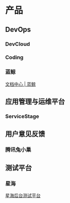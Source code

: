 # 产品

## DevOps

### DevCloud

### Coding

### 蓝鲸

[文档中心 | 蓝鲸](https://bk.tencent.com/docs/document/6.0/142/8601)

## 应用管理与运维平台

### ServiceStage

## 用户意见反馈

### 腾讯兔小巢

## 测试平台

### 星海

[星海后台测试平台](http://xinghai.21kunpeng.com/productHelper.html)
